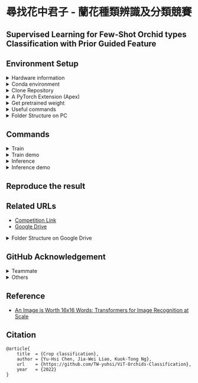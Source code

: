 # 尋找花中君子 - 蘭花種類辨識及分類競賽

## Supervised Learning for Few-Shot Orchid types Classification with Prior Guided Feature




## Environment Setup



<details>

<summary>Hardware information</summary>
  
- CPU: i7-11700F / GPU: GeForce GTX 1660 SUPER™ VENTUS XS OC (6G)
- CPU: i7-10700K / GPU: NVIDIA GeForce RTX 2070 SUPER (8G)
- TWCC GPU: NVIDIA V100 (32G)

</details>



<details>

<summary>Conda environment</summary>
  
```bash
conda create -n ViT python==3.9 -y
conda activate ViT
```

</details>




<details>

<summary>Clone Repository</summary>
  
```bash
git clone https://github.com/TW-yuhsi/ViT-Orchids-Classification
pip install -r requirements.txt
```

</details>




<details>

<summary>A PyTorch Extension (Apex)</summary>
  
```bash
git clone https://github.com/NVIDIA/apex
cd apex/
pip install -v --disable-pip-version-check --no-cache-dir --global-option="--cpp_ext" --global-option="--cuda_ext" ./    # if error occur, run the following command
python setup.py install
```

</details>




<details>

<summary>Get pretrained weight</summary>
  
```bash
cd ViT-Orchids-Classification-main/
mkdir checkpoint
cd checkpoint/
wget https://storage.googleapis.com/vit_models/imagenet21k/ViT-B_16.npz
wget https://storage.googleapis.com/vit_models/imagenet21k+imagenet2012/ViT-B_16.npz
```
  
### Usage
* [Available models](https://console.cloud.google.com/storage/vit_models/): ViT-B_16(**85.8M**), R50+ViT-B_16(**97.96M**), ViT-B_32(**87.5M**), ViT-L_16(**303.4M**), ViT-L_32(**305.5M**), ViT-H_14(**630.8M**)
  * imagenet21k pre-train models
    * ViT-B_16, ViT-B_32, ViT-L_16, ViT-L_32, ViT-H_14
  * imagenet21k pre-train + imagenet2012 fine-tuned models
    * ViT-B_16-224, ViT-B_16, ViT-B_32, ViT-L_16-224, ViT-L_16, ViT-L_32
  * Hybrid Model([Resnet50](https://github.com/google-research/big_transfer) + Transformer)
    * R50-ViT-B_16
```
### imagenet21k pre-train
wget https://storage.googleapis.com/vit_models/imagenet21k/{MODEL_NAME}.npz

### imagenet21k pre-train + imagenet2012 fine-tuning
wget https://storage.googleapis.com/vit_models/imagenet21k+imagenet2012/{MODEL_NAME}.npz
```

</details>



<details>

<summary>Useful commands</summary>
  
```bash=
unzip \*.zip    # Unzip all ZIP files
ls -l | grep "^-" | wc -l    # Check the number of files
ls -lR | grep "^-" | wc -l
for i in `seq 0 218`; do ls ${i} -lR | grop "^-" | wc -l; done
```
  
</details>



<details>

<summary>Folder Structure on PC</summary>


```
├── data/
    └── baseline data/
        └── test/
            └── 0/ 1/ 2/ ...
        └── train/
            └── 0/ 1/ 2/ ...
        └── val/
            └── 0/ 1/ 2/ ...
    └── fold1/
        └── test/
            └── 0/ 1/ 2/ ...
        └── train/
            └── 0/ 1/ 2/ ...
        └── val/
            └── 0/ 1/ 2/ ...
    └── fold2/
        └── test/
            └── 0/ 1/ 2/ ...
        └── train/
            └── 0/ 1/ 2/ ...
        └── val/
            └── 0/ 1/ 2/ ...
    └── fold3/
        └── test/
            └── 0/ 1/ 2/ ...
        └── train/
            └── 0/ 1/ 2/ ...
        └── val/
            └── 0/ 1/ 2/ ...
    └── fold4/
        └── test/
            └── 0/ 1/ 2/ ...
        └── train/
            └── 0/ 1/ 2/ ...
        └── val/
            └── 0/ 1/ 2/ ...
├── ViT-Orchids-Classification-main/
    └── apex/
    └── checkpoint/
    └── models/
    └── utils/
    └── requirements.txt
    └── test.py/
    └── train.py/
    └── submit.py/
```
</details>



## Commands

<details>
 
  <summary>Train</summary>

```
python train.py --name <name of this run> \
                --dataset <task> \
                --foldn <fold n> \
                --model_type <model type> \
                --pretrained_dir <pretrained> \
                --img_size <image size> \
                --train_batch_size <batch size> \
                --optim <optimizer> \
                --learning_rate <learning rate> \ 
                --weight_decay <weight decay> \
                --num_steps <num steps> \
                --use_imagenet_mean_std <mean and std in imagenet> \
                --rot_degree <rotate degree> \
                --fliplr <prob. flip> \
                --noise <prob. gaussian noise> \
                --loss_fct <loss functoin> \
                --fp16 \
                --fp16_opt_level O2
```

</details>

  
<details>
  
<summary>Train demo</summary>

```
python train.py --name orchid \
                --dataset orchid \
                --foldn 1 \
                --model_type ViT-B_16 \
                --pretrained_dir checkpoint/ViT-B_16.npz \
                --img_size 480 \
                --train_batch_size 4 \
                --optim SGD \
                --learning_rate 3e-2 \ 
                --num_steps 20000 \
                --use_imagenet_mean_std \
                --rot_degree 10 \
                --fliplr 0.5 \
                --loss_fct CE \
                --fp16 \
                --fp16_opt_level O2
```

</details>
  


  
<details>

<summary>Inference</summary>

```
python test.py --model_type <model type> \
               --checkpoint <trained> \
               --img_size <image size> \
               --test_dir <test folder> \
               --foldn <fold n> \
               --dataset <task> \
               --use_imagenet_mean_std \
               --use_test_aug
```

</details>
  
  
  
  
<details>
  
<summary>Inference demo</summary>

```
python test.py --model_type ViT-B_16 \
               --checkpoint output/orchid_ViT-B_16_checkpoint.bin \
               --img_size 480 \
               --test_dir ../data \
               --foldn 1 \
               --dataset test \
               --use_imagenet_mean_std \
               --use_test_aug
```
  
</details>
  
  
## Reproduce the result

  
  
  

## Related URLs
- [Competition Link](https://tbrain.trendmicro.com.tw/Competitions/Details/20)
- [Google Drive](https://drive.google.com/drive/folders/1x_rb6bu0riJuouAtK-xjFGDkCP7ZbhbL?usp=sharing)

<details>

<summary>Folder Structure on Google Drive</summary>


```
尋找花中君子 - 蘭花種類辨識及分類競賽 [TBrain]/
├── checkpoints/
    └── ResNet/
        └── ResNeSt269/
        └── ResNet50/
        └── ResNet101/
    └── Swin/
    └── ViT/
        └── R50+ViT-B_16/    # 5 weights
        └── ViT_Linformer/
            └── params1/
            └── params2/
        └── ViT-B_16/    # 59 weights
        └── ViT-B_32/    # 3 weights
        └── ViT-L_16/    # 1 weights
        └── ViT-L_32/    # 3 weights
├── Colab Notebooks/
    └── Images/
    └── Ranger-Deep-Learning-Optimizer/
    └── Attention Map.ipynb
    └── ResNet50_3.ipynb
    └── ResNet101_2_Ranger.ipynb
    └── ResNet101_3.ipynb
    └── ResNet101_Ranger_2.ipynb
    └── SwinT_2.ipynb
    └── SwinT.ipynb
    └── ViT_distilled_params1.ipynb
    └── ViT_Linformer_params1.ipynb
    └── ViT_Linformer_params2.ipynb
├── datasets/
    └── baseline data/
    └── 4-Fold/
        └── fold1/
        └── fold2/
        └── fold3/
        └── fold4/
├── figures/
├── src/
    └── getInfo/
        └── readLabel.py    # read label.csv file
        └── readImage.py    # get the shape of image
    └── preprocessing/
        └── split.py    # split the training data
    └── statistics/
        └── trainLoss.py    # plot training loss curve
├── tables/
    └── Baseline.csv/    # experimental results for baseline models
    └── ViT.csv/    # experimental results for whole ViT trials
    └── ViT_Linformer.csv/    # experimental results for ViT_Linformer
```
</details>



## GitHub Acknowledgement
<details>

<summary>Teammate</summary>  
  
- [Jia-Wei Liao](https://github.com/Jia-Wei-Liao/Orchid_Classification)
  
</details>
  

  

<details>

<summary>Others</summary>  

- Augmentation
  - [AutoAugment](https://github.com/DeepVoltaire/AutoAugment), [TTAch](https://github.com/qubvel/ttach)
- Optimizer
  - [Ranger](https://github.com/lessw2020/Ranger-Deep-Learning-Optimizer), [Ranger21](https://github.com/lessw2020/Ranger21), [SAM](https://github.com/davda54/sam)
- Loss function
  - [MCCE](https://github.com/Kurumi233/Mutual-Channel-Loss), [FLSD](https://github.com/torrvision/focal_calibration)
- A PyTorch Extension
  - [Apex](https://github.com/NVIDIA/apex)

</details>


## Reference
- [An Image is Worth 16x16 Words: Transformers for Image Recognition at Scale](https://arxiv.org/abs/2010.11929)


## Citation
```
@article{
    title  = {Crop classification},
    author = {Yu-Hsi Chen, Jia-Wei Liao, Kuok-Tong Ng},
    url    = {https://github.com/TW-yuhsi/ViT-Orchids-Classification},
    year   = {2022}
}
```
